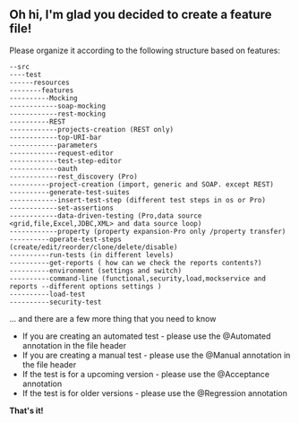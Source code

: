 Oh hi, I'm glad you decided to create a feature file!
-----------------------------------------------------

Please organize it according to the following structure based on features:

    --src
    ----test
    ------resources
    --------features
    ----------Mocking
    ------------soap-mocking
    ------------rest-mocking 
    ----------REST
    ------------projects-creation (REST only)
    ------------top-URI-bar
    ------------parameters
    ------------request-editor
    ------------test-step-editor
    ------------oauth
    ------------rest_discovery (Pro)
    ----------project-creation (import, generic and SOAP. except REST)
    ----------generate-test-suites
    ------------insert-test-step (different test steps in os or Pro)
    ------------set-assertions
    ------------data-driven-testing (Pro,data source <grid,file,Excel,JDBC,XML> and data source loop)
    ------------property (property expansion-Pro only /property transfer)
    ----------operate-test-steps (create/edit/reorder/clone/delete/disable)
    ----------run-tests (in different levels)
    ----------get-reports ( how can we check the reports contents?)
    ----------environment (settings and switch)
    ----------command-line (functional,security,load,mockservice and reports --different options settings )
    ----------load-test
    ----------security-test

... and there are a few more thing that you need to know

* If you are creating an automated test - please use the @Automated annotation in the file header
* If you are creating a manual test - please use the @Manual annotation in the file header
* If the test is for a upcoming version - please use the @Acceptance annotation
* If the test is for older versions - please use the @Regression annotation

**That's it!**


